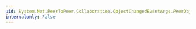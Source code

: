 ```yaml
---
uid: System.Net.PeerToPeer.Collaboration.ObjectChangedEventArgs.PeerObject
internalonly: False
---
```

